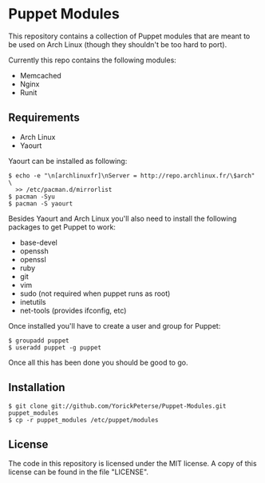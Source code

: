 # Puppet Modules

This repository contains a collection of Puppet modules that are meant to be
used on Arch Linux (though they shouldn't be too hard to port).

Currently this repo contains the following modules:

* Memcached
* Nginx
* Runit

## Requirements

* Arch Linux
* Yaourt

Yaourt can be installed as following:

    $ echo -e "\n[archlinuxfr]\nServer = http://repo.archlinux.fr/\$arch" \
      >> /etc/pacman.d/mirrorlist
    $ pacman -Syu
    $ pacman -S yaourt

Besides Yaourt and Arch Linux you'll also need to install the following packages
to get Puppet to work:

* base-devel
* openssh
* openssl
* ruby
* git
* vim
* sudo (not required when puppet runs as root)
* inetutils
* net-tools (provides ifconfig, etc)

Once installed you'll have to create a user and group for Puppet:

    $ groupadd puppet
    $ useradd puppet -g puppet

Once all this has been done you should be good to go.

## Installation

    $ git clone git://github.com/YorickPeterse/Puppet-Modules.git puppet_modules
    $ cp -r puppet_modules /etc/puppet/modules

## License

The code in this repository is licensed under the MIT license. A copy of this
license can be found in the file "LICENSE".
